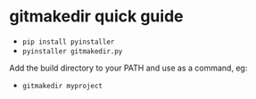 # gitmakedir quick guide

* `pip install pyinstaller`
* `pyinstaller gitmakedir.py`

Add the build directory to your PATH and use as a command, eg:
* `gitmakedir myproject`